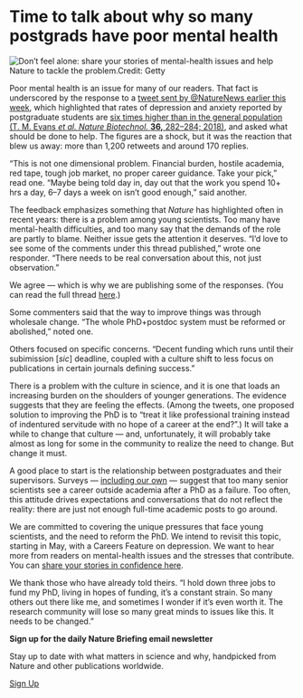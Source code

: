 # Time to talk about why so many postgrads have poor mental health

![Don’t feel alone: share your stories of mental-health issues and help *Nature* to tackle the problem.Credit: Getty]

Poor mental health is an issue for many of our readers. That fact is underscored by the response to a [tweet sent by @NatureNews earlier this week], which highlighted that rates of depression and anxiety reported by postgraduate students are [six times higher than in the general population (T. M. Evans *et al. Nature Biotechnol.* **36,** 282–284; 2018)], and asked what should be done to help. The figures are a shock, but it was the reaction that blew us away: more than 1,200 retweets and around 170 replies.

“This is not one dimensional problem. Financial burden, hostile academia, red tape, tough job market, no proper career guidance. Take your pick,” read one. “Maybe being told day in, day out that the work you spend 10+ hrs a day, 6–7 days a week on isn’t good enough,” said another.

The feedback emphasizes something that *Nature* has highlighted often in recent years: there is a problem among young scientists. Too many have mental-health difficulties, and too many say that the demands of the role are partly to blame. Neither issue gets the attention it deserves. “I’d love to see some of the comments under this thread published,” wrote one responder. “There needs to be real conversation about this, not just observation.”

We agree — which is why we are publishing some of the responses. (You can read the full thread [here].)

Some commenters said that the way to improve things was through wholesale change. “The whole PhD+postdoc system must be reformed or abolished,” noted one.

Others focused on specific concerns. “Decent funding which runs until their subimission \[*sic*\] deadline, coupled with a culture shift to less focus on publications in certain journals defining success.”

There is a problem with the culture in science, and it is one that loads an increasing burden on the shoulders of younger generations. The evidence suggests that they are feeling the effects. (Among the tweets, one proposed solution to improving the PhD is to “treat it like professional training instead of indentured servitude with no hope of a career at the end?”.) It will take a while to change that culture — and, unfortunately, it will probably take almost as long for some in the community to realize the need to change. But change it must.

A good place to start is the relationship between postgraduates and their supervisors. Surveys — [including our own] — suggest that too many senior scientists see a career outside academia after a PhD as a failure. Too often, this attitude drives expectations and conversations that do not reflect the reality: there are just not enough full-time academic posts to go around.

We are committed to covering the unique pressures that face young scientists, and the need to reform the PhD. We intend to revisit this topic, starting in May, with a Careers Feature on depression. We want to hear more from readers on mental-health issues and the stresses that contribute. You can [share your stories in confidence here].

We thank those who have already told theirs. “I hold down three jobs to fund my PhD, living in hopes of funding, it’s a constant strain. So many others out there like me, and sometimes I wonder if it’s even worth it. The research community will lose so many great minds to issues like this. It needs to be changed.”

**Sign up for the daily Nature Briefing email newsletter**

Stay up to date with what matters in science and why, handpicked from Nature and other publications worldwide.

[Sign Up]

  [Don’t feel alone: share your stories of mental-health issues and help *Nature* to tackle the problem.Credit: Getty]: http://media.nature.com/w800/magazine-assets/d41586-018-04023-5/d41586-018-04023-5_15577648.jpg
  [tweet sent by @NatureNews earlier this week]: https://twitter.com/NatureNews/status/978212558938296321
  [six times higher than in the general population (T. M. Evans *et al. Nature Biotechnol.* **36,** 282–284; 2018)]: https://www.nature.com/articles/nbt.4089
  [here]: http://go.nature.com/2gtjxq
  [including our own]: https://www.nature.com/nature/journal/v550/n7677/full/nj7677-549a.html
  [share your stories in confidence here]: http://go.nature.com/stress-stories
  [Sign Up]: https://www.nature.com/briefing/signup/
